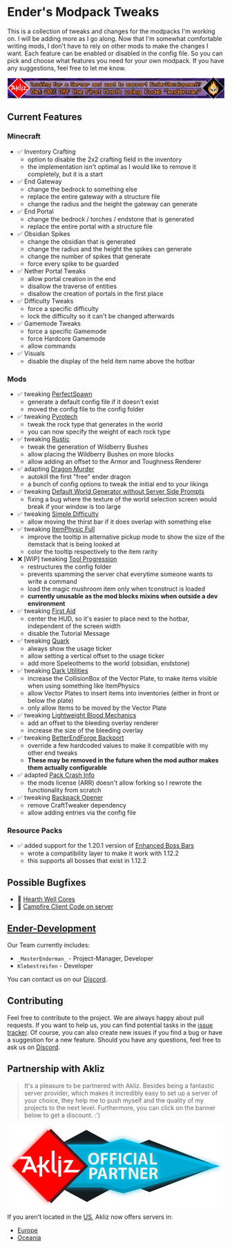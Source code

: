 # Ender's Modpack Tweaks

This is a collection of tweaks and changes for the modpacks I'm working on. I will be adding more as I go along. Now that I'm somewhat comfortable writing mods, I don't have to rely on other mods to make the changes I want. Each feature can be enabled or disabled in the config file. So you can pick and choose what features you need for your own modpack.
If you have any suggestions, feel free to let me know.

<a href="https://www.akliz.net/enderman"><img src="https://github.com/Ender-Development/PatchouliBooks/raw/master/banner.png" align="center"/></a>

## Current Features
### Minecraft
- ✅ Inventory Crafting
  - option to disable the 2x2 crafting field in the inventory
  - the implementation isn't optimal as I would like to remove it completely, but it is a start
- ✅ End Gateway
  - change the bedrock to something else
  - replace the entire gateway with a structure file
  - change the radius and the height the gateway can generate
- ✅ End Portal
  - change the bedrock / torches / endstone that is generated
  - replace the entire portal with a structure file
- ✅ Obsidian Spikes
  - change the obsidian that is generated
  - change the radius and the height the spikes can generate
  - change the number of spikes that generate
  - force every spike to be guarded
- ✅ Nether Portal Tweaks
  - allow portal creation in the end
  - disallow the traverse of entities
  - disallow the creation of portals in the first place
- ✅ Difficulty Tweaks
  - force a specific difficulty
  - lock the difficulty so it can't be changed afterwards
- ✅ Gamemode Tweaks
  - force a specific Gamemode
  - force Hardcore Gamemode
  - allow commands
- ✅ Visuals
  - disable the display of the held item name above the hotbar

### Mods
- ✅ tweaking [PerfectSpawn](https://github.com/lumien231/Perfect-Spawn)
  - generate a default config file if it doesn't exist
  - moved the config file to the config folder
- ✅ tweaking [Pyrotech](https://github.com/codetaylor/pyrotech-1.12)
  - tweak the rock type that generates in the world
  - you can now specify the weight of each rock type
- ✅ tweaking [Rustic](https://www.curseforge.com/minecraft/mc-mods/rustic)
  - tweak the generation of Wildberry Bushes
  - allow placing the Wildberry Bushes on more blocks
  - allow adding an offset to the Armor and Toughness Renderer
- ✅ adapting [Dragon Murder](https://www.curseforge.com/minecraft/mc-mods/dragon-murder)
  - autokill the first "free" ender dragon
  - a bunch of config options to tweak the initial end to your likings 
- ✅ tweaking [Default World Generator without Server Side Prompts](https://www.curseforge.com/minecraft/mc-mods/default-world-generator-ssp)
  - fixing a bug where the texture of the world selection screen would break if your window is too large
- ✅ tweaking [Simple Difficulty](https://www.curseforge.com/minecraft/mc-mods/simpledifficulty)
  - allow moving the thirst bar if it does overlap with something else
- ✅ tweaking [ItemPhysic Full](https://www.curseforge.com/minecraft/mc-mods/itemphysic)
  - improve the tooltip in alternative pickup mode to show the size of the itemstack that is being looked at
  - color the tooltip respectively to the item rarity
- ❌ [WIP] tweaking [Tool Progression](https://www.curseforge.com/minecraft/mc-mods/tool-progression)
  - restructures the config folder
  - prevents spamming the server chat everytime someone wants to write a command
  - load the magic mushroom item only when tconstruct is loaded
  - **currently unusable as the mod blocks mixins when outside a dev environment**
- ✅ tweaking [First Aid](https://www.curseforge.com/minecraft/mc-mods/first-aid)
  - center the HUD, so it's easier to place next to the hotbar, independent of the screen width
  - disable the Tutorial Message
- ✅ tweaking [Quark](https://www.curseforge.com/minecraft/mc-mods/quark-rotn-edition)
  - always show the usage ticker
  - allow setting a vertical offset to the usage ticker
  - add more Speleothems to the world (obsidian, endstone)
- ✅ tweaking [Dark Utilities](https://www.curseforge.com/minecraft/mc-mods/dark-utilities)
  - increase the CollisionBox of the Vector Plate, to make items visible when using something like ItemPhysics
  - allow Vector Plates to insert items into inventories (either in front or below the plate)
  - only allow Items to be moved by the Vector Plate
- ✅ tweaking [Lightweight Blood Mechanics](https://www.curseforge.com/minecraft/mc-mods/lightweight-blood-mechanics)
  - add an offset to the bleeding overlay renderer
  - increase the size of the bleeding overlay
- ✅ tweaking [BetterEndForge Backport](https://www.curseforge.com/minecraft/mc-mods/betterendforge-backport)
  - override a few hardcoded values to make it compatible with my other end tweaks
  - **These may be removed in the future when the mod author makes them actually configurable**
- ✅ adapted [Pack Crash Info](https://www.curseforge.com/minecraft/mc-mods/pack-crash-info)
  - the mods license (ARR) doesn't allow forking so I rewrote the functionality from scratch
- ✅ tweaking [Backpack Opener](https://www.curseforge.com/minecraft/mc-mods/backpack-opener)
  - remove CraftTweaker dependency
  - allow adding entries via the config file

### Resource Packs
- ✅ added support for the 1.20.1 version of [Enhanced Boss Bars](https://www.curseforge.com/minecraft/texture-packs/enhanced-boss-bars)
  - wrote a compatibility layer to make it work with 1.12.2 
  - this supports all bosses that exist in 1.12.2

## Possible Bugfixes

- 🔳 [Hearth Well Cores](https://github.com/wolforcept/hearthwell/issues/60)
- 🔳 [Campfire Client Code on server](https://github.com/jbredwards/Campfire-Mod/issues/9)

## [Ender-Development](https://github.com/Ender-Development)

Our Team currently includes:
- `_MasterEnderman_` - Project-Manager, Developer
- `Klebestreifen` - Developer

You can contact us on our [Discord](https://discord.gg/JF7x2vG).

## Contributing
Feel free to contribute to the project. We are always happy about pull requests.
If you want to help us, you can find potential tasks in the [issue tracker](https://github.com/Ender-Development/EnderModpackTweaks/issues).
Of course, you can also create new issues if you find a bug or have a suggestion for a new feature.
Should you have any questions, feel free to ask us on [Discord](https://discord.gg/JF7x2vG).

## Partnership with Akliz

> It's a pleasure to be partnered with Akliz. Besides being a fantastic server provider, which makes it incredibly easy to set up a server of your choice, they help me to push myself and the quality of my projects to the next level. Furthermore, you can click on the banner below to get a discount. :')

<a href="https://www.akliz.net/enderman"><img src="https://github.com/MasterEnderman/Zerblands-Remastered/raw/master/Akliz_Partner.png" align="center"/></a>

If you aren't located in the [US](https://www.akliz.net/enderman), Akliz now offers servers in:

- [Europe](https://www.akliz.net/enderman-eu)
- [Oceania](https://www.akliz.net/enderman-oce)